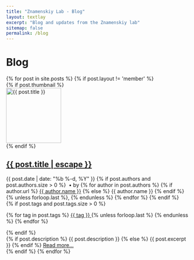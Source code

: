 ```yaml
---
title: "Znamenskiy Lab - Blog"
layout: textlay
excerpt: "Blog and updates from the Znamenskiy lab"
sitemap: false
permalink: /blog
---
```


# Blog

<div class="post-list">
{% for post in site.posts %}
  {% if post.layout != 'member' %}
    <div class="post-item d-flex align-items-start mb-4">
      {% if post.thumbnail %}
        <div class="flex-shrink-0 mr-3">
          <a href="{{ post.url | relative_url }}">
            <img src="{{ post.thumbnail | relative_url }}" alt="{{ post.title }}" style="width: 150px; height: 150px; object-fit: cover;" class="rounded">
          </a>
        </div>
      {% endif %}
      <div class="flex-grow-1">
        <h2><a class="post-link" href="{{ post.url | relative_url }}">{{ post.title | escape }}</a></h2>
        <div class="post-meta">
          {{ post.date | date: "%b %-d, %Y" }}
          {% if post.authors and post.authors.size > 0 %}
            &nbsp;&bull;&nbsp;by
            {% for author in post.authors %}
              {% if author.url %}
                <a href="{{ author.url }}" target="_blank" rel="noopener noreferrer">{{ author.name }}</a>
              {% else %}
                {{ author.name }}
              {% endif %}
              {% unless forloop.last %}, {% endunless %}
            {% endfor %}
          {% endif %}
        </div>
        {% if post.tags and post.tags.size > 0 %}
        <p class="post-tags">
          {% for tag in post.tags %}
            <a href="{{ tag | slugify | prepend: '/blog/tag/' | relative_url }}">
              <i class="fa-solid fa-hashtag fa-sm"></i> {{ tag }}
            </a>
            {% unless forloop.last %}&nbsp;{% endunless %}
          {% endfor %}
        </p>
        {% endif %}
        <div class="post-excerpt">
          {% if post.description %}
            {{ post.description }}
          {% else %}
            {{ post.excerpt }}
          {% endif %}
          <a href="{{ post.url | relative_url }}">Read more...</a>
        </div>
      </div>
    </div>
  {% endif %}
{% endfor %}
</div>